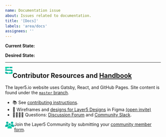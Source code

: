 ```yaml
---
name: Documentation issue
about: Issues related to documentation.
title: '[Docs]'
labels: 'area/docs'
assignees: ''
---
```

**Current State:**


**Desired State:**


---
<img src="https://raw.githubusercontent.com/layer5io/layer5/master/.github/assets/images/layer5/5-light-small.svg" width="24px" align="left" /><h2>Contributor Resources and <a href="https://layer5.io/community/handbook">Handbook</a></h2>

The layer5.io website uses Gatsby, React, and GitHub Pages. Site content is found under the [`master` branch](https://github.com/layer5io/layer5/tree/master).
- 📚 See [contributing instructions](https://github.com/layer5io/layer5/blob/master/CONTRIBUTING.md).
- 🎨 Wireframes and [designs for Layer5 Designs](https://www.figma.com/file/5ZwEkSJwUPitURD59YHMEN/Layer5-Designs?type=design&t=lQTTfDw1sfu2xPNT-6) in Figma [(open invite)](https://www.figma.com/team_invite/redeem/qJy1c95qirjgWQODApilR9)
- 🙋🏾🙋🏼 Questions: [Discussion Forum](https://discuss.layer5.io) and [Community Slack](https://slack.layer5.io).

<img src="https://raw.githubusercontent.com/layer5io/layer5/master/.github/assets/images/buttons/community.webp" height="22px" align="left" />Join the Layer5 Community by submitting your [community member form](https://layer5.io/newcomer).
